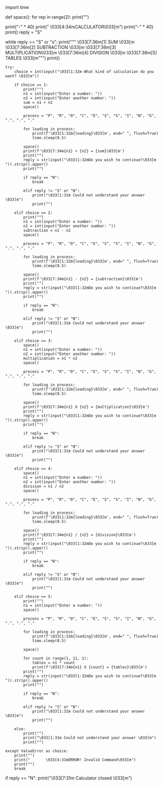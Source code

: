 import time

def space():
    for rep in range(2):
        print("")

print("-" * 40)
print("             \033[4:34mCALCULATOR\033[m")
print("-" * 40)
print()
reply = "S"

while reply == "S" or "s":
    print("""         \033[7:36m[1] SUM           \033[m
         \033[7:36m[2] SUBTRACTION   \033[m
         \033[7:36m[3] MULTIPLICATION\033[m
         \033[7:36m[4] DIVISION      \033[m
         \033[7:36m[5] TABLES        \033[m""")
    print()

    try:
        choice = int(input("\033[1:32m What kind of calculation do you want? \033[m"))

        if choice == 1:
            print("")
            n1 = int(input("Enter a number: "))
            n2 = int(input("Enter another number: "))
            sum = n1 + n2
            space()

            process = "P", "R", "O", "C", "E", "S", "S", "I", "N", "G", ".", ".", "."

            for loading in process:
                print(f'\033[1:32m{loading}\033[m', end=" ", flush=True)
                time.sleep(0.5)

            space()
            print(f'\033[7:34m{n1} + {n2} = {sum}\033[m')
            print("")
            reply = str(input("\033[1:32mDo you wish to continue?\033[m ")).strip().upper()
            print("")

            if reply == "N":
                break

            elif reply != "S" or "N":
                print("\033[1:31m Could not understand your answer \033[m")
                print("")

        elif choice == 2:
            print("")
            n1 = int(input("Enter a number: "))
            n2 = int(input("Enter another number: "))
            subtraction = n1 - n2
            space()

            process = "P", "R", "O", "C", "E", "S", "S", "I", "N", "G", ".", ".", "."

            for loading in process:
                print(f'\033[1:32m{loading}\033[m', end=" ", flush=True)
                time.sleep(0.5)

            space()
            print(f'\033[7:34m{n1} - {n2} = {subtraction}\033[m')
            print("")
            reply = str(input("\033[1:32mDo you wish to continue?\033[m ")).strip().upper()
            print("")

            if reply == "N":
                break

            elif reply != "S" or "N":
                print("\033[1:31m Could not understand your answer \033[m")
                print("")

        elif choice == 3:
            space()
            n1 = int(input("Enter a number: "))
            n2 = int(input("Enter another number: "))
            multiplication = n1 * n2
            space()

            process = "P", "R", "O", "C", "E", "S", "S", "I", "N", "G", ".", ".", "."

            for loading in process:
                print(f'\033[1:32m{loading}\033[m', end=" ", flush=True)
                time.sleep(0.5)

            space()
            print(f'\033[7:34m{n1} X {n2} = {multiplication}\033[m')
            print("")
            reply = str(input("\033[1:32mDo you wish to continue?\033[m ")).strip().upper()
            print("")

            if reply == "N":
                break

            elif reply != "S" or "N":
                print("\033[1:31m Could not understand your answer \033[m")
                print("")

        elif choice == 4:
            space()
            n1 = int(input("Enter a number: "))
            n2 = int(input("Enter another number: "))
            division = n1 / n2
            space()

            process = "P", "R", "O", "C", "E", "S", "S", "I", "N", "G", ".", ".", "."

            for loading in process:
                print(f'\033[1:32m{loading}\033[m', end=" ", flush=True)
                time.sleep(0.5)

            space()
            print(f'\033[7:34m{n1} / {n2} = {division}\033[m')
            print("")
            reply = str(input("\033[1:32mDo you wish to continue?\033[m ")).strip().upper()
            print("")

            if reply == "N":
                break

            elif reply != "S" or "N":
                print("\033[1:31m Could not understand your answer \033[m")
                print("")

        elif choice == 5:
            print("")
            n1 = int(input("Enter a number: "))
            space()

            process = "P", "R", "O", "C", "E", "S", "S", "I", "N", "G", ".", ".", "."

            for loading in process:
                print(f'\033[1:32m{loading}\033[m', end=" ", flush=True)
                time.sleep(0.5)

            space()

            for count in range(1, 11, 1):
                tables = n1 * count
                print(f'\033[7:34m{n1} X {count} = {tables}\033[m')
            print("")
            reply = str(input("\033[1:32mDo you wish to continue?\033[m ")).strip().upper()
            print("")

            if reply == "N":
                break

            elif reply != "S" or "N":
                print("\033[1:31m Could not understand your answer \033[m")
                print("")

        else:
            print("")
            print("\033[1:31m Could not understand your answer \033[m")
            print("")

    except ValueError as choice:
        print("")
        print("       \033[4:31mERROR! Invalid Command\033[m")
        print("")
        break

if reply == "N":
    print("\033[7:31m Calculator closed \033[m")

